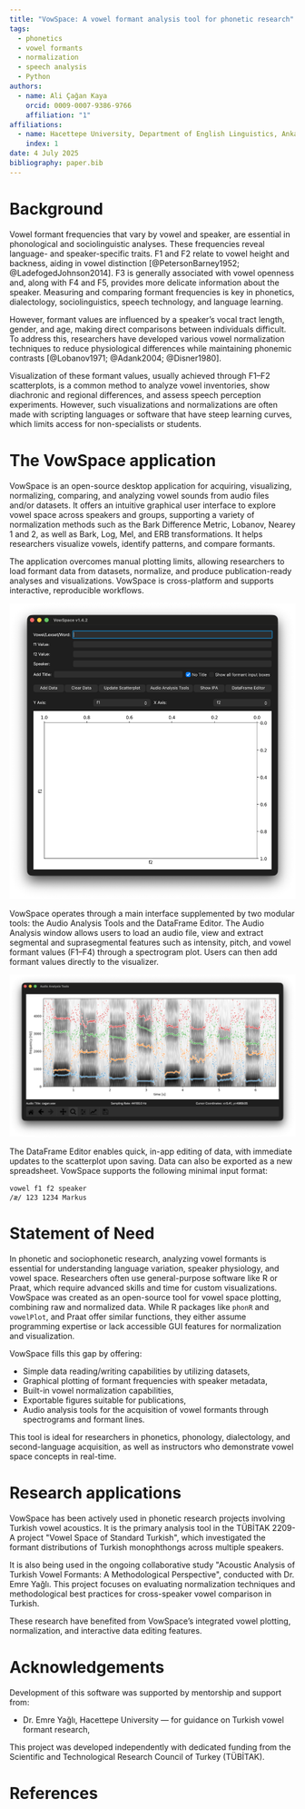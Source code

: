 ```yaml
---
title: "VowSpace: A vowel formant analysis tool for phonetic research"
tags:
  - phonetics
  - vowel formants
  - normalization
  - speech analysis
  - Python
authors:
  - name: Ali Çağan Kaya
    orcid: 0009-0007-9386-9766
    affiliation: "1"
affiliations:
  - name: Hacettepe University, Department of English Linguistics, Ankara, Türkiye
    index: 1
date: 4 July 2025
bibliography: paper.bib
---
```


# Background

Vowel formant frequencies that vary by vowel and speaker, are essential in phonological and sociolinguistic analyses. These frequencies reveal language- and speaker-specific traits. F1 and F2 relate to vowel height and backness, aiding in vowel distinction [@PetersonBarney1952; @LadefogedJohnson2014]. F3 is generally associated with vowel openness and, along with F4 and F5, provides more delicate information about the speaker. Measuring and comparing formant frequencies is key in phonetics, dialectology, sociolinguistics, speech technology, and language learning.

However, formant values are influenced by a speaker’s vocal tract length, gender, and age, making direct comparisons between individuals difficult. To address this, researchers have developed various vowel normalization techniques to reduce physiological differences while maintaining phonemic contrasts [@Lobanov1971; @Adank2004; @Disner1980].

Visualization of these formant values, usually achieved through F1–F2 scatterplots, is a common method to analyze vowel inventories, show diachronic and regional differences, and assess speech perception experiments. However, such visualizations and normalizations are often made with scripting languages or software that have steep learning curves, which limits access for non-specialists or students.

# The VowSpace application

VowSpace is an open-source desktop application for acquiring, visualizing, normalizing, comparing, and analyzing vowel sounds from audio files and/or datasets. It offers an intuitive graphical user interface to explore vowel space across speakers and groups, supporting a variety of normalization methods such as the Bark Difference Metric, Lobanov, Nearey 1 and 2, as well as Bark, Log, Mel, and ERB transformations. It helps researchers visualize vowels, identify patterns, and compare formants.

The application overcomes manual plotting limits, allowing researchers to load formant data from datasets, normalize, and produce publication-ready analyses and visualizations. VowSpace is cross-platform and supports interactive, reproducible workflows.

![VowSpace's main user interface](jossimage1.png)

VowSpace operates through a main interface supplemented by two modular tools: the Audio Analysis Tools and the DataFrame Editor. The Audio Analysis window allows users to load an audio file, view and extract segmental and suprasegmental features such as intensity, pitch, and vowel formant values (F1–F4) through a spectrogram plot. Users can then add formant values directly to the visualizer.

![Audio Analysis Tools UI](jossimage2.png)

The DataFrame Editor enables quick, in-app editing of data, with immediate updates to the scatterplot upon saving. Data can also be exported as a new spreadsheet. VowSpace supports the following minimal input format:

```
vowel f1 f2 speaker
/æ/ 123 1234 Markus
```

# Statement of Need

In phonetic and sociophonetic research, analyzing vowel formants is essential for understanding language variation, speaker physiology, and vowel space. Researchers often use general-purpose software like R or Praat, which require advanced skills and time for custom visualizations. VowSpace was created as an open-source tool for vowel space plotting, combining raw and normalized data. While R packages like `phonR` and `vowelPlot`, and Praat offer similar functions, they either assume programming expertise or lack accessible GUI features for normalization and visualization.

VowSpace fills this gap by offering:

- Simple data reading/writing capabilities by utilizing datasets,
- Graphical plotting of formant frequencies with speaker metadata,
- Built-in vowel normalization capabilities,
- Exportable figures suitable for publications,
- Audio analysis tools for the acquisition of vowel formants through spectrograms and formant lines.

This tool is ideal for researchers in phonetics, phonology, dialectology, and second-language acquisition, as well as instructors who demonstrate vowel space concepts in real-time.

# Research applications

VowSpace has been actively used in phonetic research projects involving Turkish vowel acoustics. It is the primary analysis tool in the TÜBİTAK 2209-A project "Vowel Space of Standard Turkish", which investigated the formant distributions of Turkish monophthongs across multiple speakers.

It is also being used in the ongoing collaborative study "Acoustic Analysis of Turkish Vowel Formants: A Methodological Perspective", conducted with Dr. Emre Yağlı. This project focuses on evaluating normalization techniques and methodological best practices for cross-speaker vowel comparison in Turkish.

These research have benefited from VowSpace’s integrated vowel plotting, normalization, and interactive data editing features.

# Acknowledgements

Development of this software was supported by mentorship and support from:

- Dr. Emre Yağlı, Hacettepe University — for guidance on Turkish vowel formant research,

This project was developed independently with dedicated funding from the Scientific and Technological Research Council of Turkey (TÜBİTAK).

# References